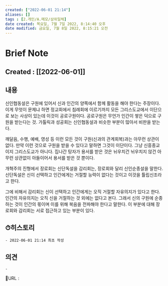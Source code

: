 ```yaml
---
created: ["2022-06-01 21:14"]
aliases: []
tags : [2.개인/A.메모/삼위일체]
date created: 목요일, 7월 7일 2022, 8:14:40 오후
date modified: 금요일, 7월 8일 2022, 8:15:21 오전
---
```


# Brief Note
## Created : [[2022-06-01]]
## 내용
신인협동설은 구원에 있어서 신과 인간의 양쪽에서 함께 활동을 해야 한다는 주장이다.
이게 무엇이 문제냐 하면 정교회에서 침례회에 이르기까지 모든 그리스도교에서 이단으로 보는 사상이 있는데 이것이 공로구원이다. 공로구원은 무언가 인간이 쌓은 덕으로 구원을 받는다는 것.
가톨릭과 성공회는 신인협동설과 비슷한 부분이 많아서 비판을 받는다.

깨달음, 수행, 예배, 영성 등 이런 모든 것이 구원(신과의 관계회복)과는 아무런 상관이 없다. 만약 이런 것으로 구원을 받을 수 있다고 말하면 그것이 이단이다. 그냥 신흥종교이지 그리스도교가 아니다.
집나간 탕자가 용서를 받은 것은 뉘우치건 뉘우치지 않건 아무런 상관없이 아들이어서 용서를 받은 것 뿐이다. 

개혁주의 진형에서 장로회는 신단독설을 감리회는, 장로회와 달리 신인순종설을 말한다. 
신단독설은 신이 선택하고 인간에게는 거절할 능력이 없다는 것이고 이것을 튤립신조라고 한다.

그에 비해서 감리회는 신이 선택하고 인간에게는 오직 거절할 자유의지가 있다고 한다. 
인간의 자유의지는 오직 신을 거절하는 것 외에는 없다고 본다. 그래서 신의 구원에 순종하는 것이 인간의 몫이며 이를 위해 복음을 전파해야 한다고 말한다.
이 부분에 대해 장로회와 감리회는 서로 접근하고 있는 부분이 있다.

## ⏱히스토리
	- 2022-06-01 21:14 최초 작성

## 의견
	-


📙URL :